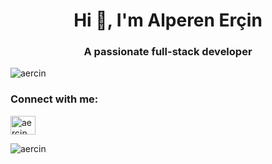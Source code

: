 <h1 align="center">Hi 👋, I'm Alperen Erçin</h1>
<h3 align="center">A passionate full-stack developer</h3>

<p align="left"> <img src="https://komarev.com/ghpvc/?username=aercin&label=Profile%20views&color=0e75b6&style=flat" alt="aercin" /> </p>

<h3 align="left">Connect with me:</h3>
<p align="left">
<a href="https://linkedin.com/in/aercin" target="blank"><img align="center" src="https://raw.githubusercontent.com/rahuldkjain/github-profile-readme-generator/master/src/images/icons/Social/linked-in-alt.svg" alt="aercin" height="30" width="40" /></a>
</p>

<p><img align="center" src="https://github-readme-stats.vercel.app/api/top-langs?username=aercin&show_icons=true&locale=en&layout=compact" alt="aercin" /></p>
